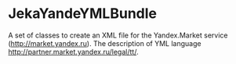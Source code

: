 JekaYandeYMLBundle
==================

A set of classes to create an XML file for the Yandex.Market service (http://market.yandex.ru).
The description of YML language http://partner.market.yandex.ru/legal/tt/.